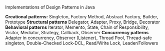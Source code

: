 Implementations of Design Patterns in Java

**Creational patterns:** Singleton, Factory Method, Abstract Factory, Builder, Prototype
**Structural patterns** Delegator, Adapter, Proxy, Bridge, Decorator
**Behavioral patterns** Iterator, Memento, State, Chain of Responsibility, Visitor, Mediator, Strategy, Callback, Observer
**Concurrency patterns** Adapter in concurrency, Observer (Listener), Thread Pool, Thread-safe singleton, Double-Checked Lock-DCL, Read/Write Lock, Leader/Followers
